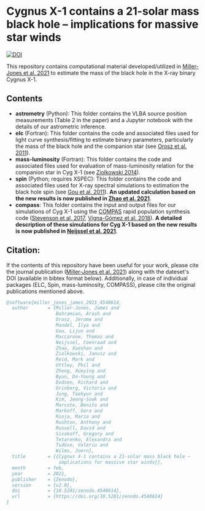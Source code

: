 # Cygnus X-1 contains a 21-solar mass black hole – implications for massive star winds

[![DOI](https://zenodo.org/badge/DOI/10.5281/zenodo.4548614.svg)](https://doi.org/10.5281/zenodo.4548614)

This repository contains computational material developed/utilized in [Miller-Jones et al. 2021](https://doi.org/10.1126/science.abb3363) to estimate the mass of the black hole in the X-ray binary Cygnus X-1.


## Contents

- **astrometry** (Python): This folder contains the VLBA source position measurements (Table 2 in the paper) and a Jupyter notebook with the details of our astrometric inference.
- **elc** (Fortran): This folder contains the code and associated files used for light curve synthesis/fitting to estimate binary parameters, particularly the mass of the black hole and the companion star (see [Orosz et al. 2011](https://ui.adsabs.harvard.edu/abs/2011ApJ...742...84O/abstract)).
- **mass-luminosity** (Fortran): This folder contains the code and associated files used for evaluation of mass-luminosity relation for the companion star in Cyg X-1 (see [Ziolkowski 2014](https://ui.adsabs.harvard.edu/abs/2014MNRAS.440L..61Z/abstract)).
- **spin** (Python; requires XSPEC): This folder contains the code and associated files used for X-ray spectral simulations to estimation the black hole spin (see [Gou et al. 2011](https://ui.adsabs.harvard.edu/abs/2014ApJ...790...29G/abstract)). **An updated calculation based on the new results is now published in [Zhao et al. 2021](https://doi.org/10.3847/1538-4357/abbcd6)**.
- **compass**: This folder contains the input and output files for our simulations of Cyg X-1 using the [COMPAS](http://github.com/TeamCOMPAS/COMPAS) rapid population synthesis code ([Stevenson et al. 2017](https://ui.adsabs.harvard.edu/abs/2017NatCo...814906S/abstract), [Vigna-Gómez et al. 2018](https://ui.adsabs.harvard.edu/abs/2018MNRAS.481.4009V/abstract)). **A detailed description of these simulations for Cyg X-1 based on the new results is now published in [Neijssel et al. 2021](https://doi.org/10.3847/1538-4357/abde4a)**.

## Citation:
If the contents of this repository have been useful for your work, please cite the journal publication ([Miller-Jones et al. 2021]()) along with the dateset's DOI (available in bibtex format below). Additionally, in case of individual packages (ELC, Spin, mass-luminosity, COMPASS), please cite the original publications mentioned above.

```bibtex
@software{miller_jones_james_2021_4548614,
  author       = {Miller-Jones, James and
                  Bahramian, Arash and
                  Orosz, Jerome and
                  Mandel, Ilya and
                  Gou, Lijun and
                  Maccarone, Thomas and
                  Neijssel, Coenraad and
                  Zhao, Xueshan and
                  Ziolkowski, Janusz and
                  Reid, Mark and
                  Uttley, Phil and
                  Zheng, Xueying and
                  Byun, Do-Young and
                  Dodson, Richard and
                  Grinberg, Victoria and
                  Jung, Taehyun and
                  Kim, Jeong-Sook and
                  Marcote, Benito and
                  Markoff, Sera and
                  Rioja, Maria and
                  Rushton, Anthony and
                  Russell, David and
                  Sivakoff, Gregory and
                  Tetarenko, Alexandra and
                  Tudose, Valeriu and
                  Wilms, Joern},
  title        = {{Cygnus X-1 contains a 21-solar mass black hole – 
                   implications for massive star winds}},
  month        = feb,
  year         = 2021,
  publisher    = {Zenodo},
  version      = {v2.0},
  doi          = {10.5281/zenodo.4548614},
  url          = {https://doi.org/10.5281/zenodo.4548614}
}
```
